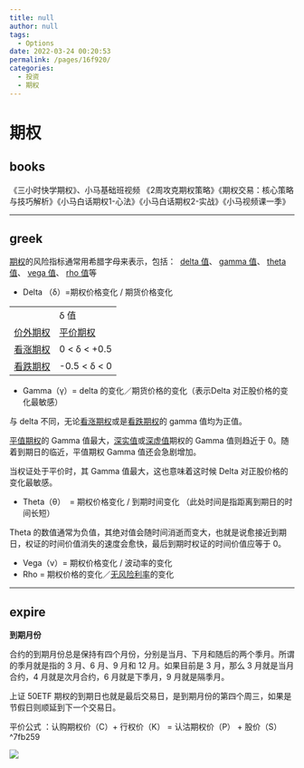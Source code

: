 ```yaml
---
title: null
author: null
tags: 
  - Options
date: 2022-03-24 00:20:53
permalink: /pages/16f920/
categories: 
  - 投资
  - 期权
---
```


# 期权

## books
《三小时快学期权》、小马基础班视频
《2周攻克期权策略》《期权交易：核心策略与技巧解析》《小马白话期权1-心法》《小马白话期权2-实战》《小马视频课一季》

* * *
## greek
[期权](https://wiki.mbalib.com/wiki/%E6%9C%9F%E6%9D%83)的风险指标通常用希腊字母来表示，包括：  [delta 值](https://wiki.mbalib.com/wiki/Delta%E5%80%BC)、 [gamma 值](https://wiki.mbalib.com/wiki/Gamma%E5%80%BC)、 [theta 值](https://wiki.mbalib.com/wiki/Theta%E5%80%BC)、 [vega 值](https://wiki.mbalib.com/wiki/Vega%E5%80%BC)、 [rho 值](https://wiki.mbalib.com/wiki/Rho%E5%80%BC)等

- Delta （δ）=期权价格变化 / 期货价格变化

|     |     |
| --- | --- |
|     | δ 值 |
| [价外期权](https://wiki.mbalib.com/wiki/%E4%BB%B7%E5%A4%96%E6%9C%9F%E6%9D%83) | [平价期权](https://wiki.mbalib.com/wiki/%E5%B9%B3%E4%BB%B7%E6%9C%9F%E6%9D%83) | [价内期权](https://wiki.mbalib.com/wiki/%E4%BB%B7%E5%86%85%E6%9C%9F%E6%9D%83) |
| [看涨期权](https://wiki.mbalib.com/wiki/%E7%9C%8B%E6%B6%A8%E6%9C%9F%E6%9D%83) | 0 < δ < +0.5 | δ = +0.5 | +0.5 < δ < 1 |
| [看跌期权](https://wiki.mbalib.com/wiki/%E7%9C%8B%E8%B7%8C%E6%9C%9F%E6%9D%83) | -0.5 < δ < 0 | δ = -0.5 | -1< δ < -0.5 |

- Gamma（γ）=  delta 的变化／期货价格的变化（表示Delta 对正股价格的变化最敏感）

与 delta 不同，无论[看涨期权](https://wiki.mbalib.com/wiki/%E7%9C%8B%E6%B6%A8%E6%9C%9F%E6%9D%83)或是[看跌期权](https://wiki.mbalib.com/wiki/%E7%9C%8B%E8%B7%8C%E6%9C%9F%E6%9D%83)的 gamma 值均为正值。

[平值期权](https://wiki.mbalib.com/wiki/%E5%B9%B3%E5%80%BC%E6%9C%9F%E6%9D%83)的 Gamma 值最大，[深实值](https://wiki.mbalib.com/w/index.php?title=%E6%B7%B1%E5%AE%9E%E5%80%BC&action=edit)或[深虚值](https://wiki.mbalib.com/w/index.php?title=%E6%B7%B1%E8%99%9A%E5%80%BC&action=edit)期权的 Gamma 值则趋近于 0。随着到期日的临近，平值期权 Gamma 值还会急剧增加。

当权证处于平价时，其 Gamma 值最大，这也意味着这时候 Delta 对正股价格的变化最敏感。

- Theta（θ）   = 期权价格变化 / 到期时间变化  （此处时间是指距离到期日的时间长短）

Theta 的数值通常为负值，其绝对值会随时间消逝而变大，也就是说愈接近到期日，权证的时间价值消失的速度会愈快，最后到期时权证的时间价值应等于 0。

- Vega（ν）=  期权价格变化 / 波动率的变化
- Rho = 期权价格的变化／[无风险利率](https://wiki.mbalib.com/wiki/%E6%97%A0%E9%A3%8E%E9%99%A9%E5%88%A9%E7%8E%87)的变化

* * *
## expire
**到期月份**

合约的到期月份总是保持有四个月份，分别是当月、下月和随后的两个季月。所谓的季月就是指的 3 月、6 月、9 月和 12 月。如果目前是 3 月，那么 3 月就是当月合约，4 月就是次月合约，6 月就是下季月，9 月就是隔季月。

上证 50ETF 期权的到期日也就是最后交易日，是到期月份的第四个周三，如果是节假日则顺延到下一个交易日。

平价公式 ：认购期权价（C）+ 行权价（K） = 认沽期权价（P） + 股价（S） ^7fb259

![](https://app.yinxiang.com/shard/s56/res/988fa963-de0f-4f66-8912-d8f9a2b150ea)
